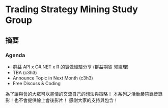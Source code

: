 # Trading Strategy Mining Study Group

## 摘要

### Agenda
  - 群益 API x C#.NET x R 的實做經驗分享 (群益期貨 郭經理) 
  - TBA (c3h3) 
  - Announce Topic in Next Month  (c3h3) 
  - Free Discuss & Coding

為了讓與會的大眾可以盡情的交流自己的想法與策略！
本系列之活動嚴禁錄音錄影！也不會提供線上會後影片！
感謝大家的支持與包含！ 
